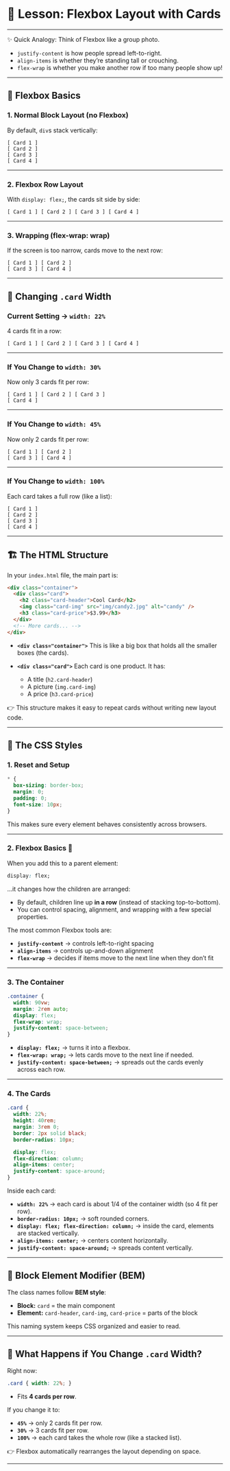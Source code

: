 
# 🎨 Lesson: Flexbox Layout with Cards

---
✨ Quick Analogy:
Think of Flexbox like a group photo.

* `justify-content` is how people spread left-to-right.
* `align-items` is whether they’re standing tall or crouching.
* `flex-wrap` is whether you make another row if too many people show up!



---

## 🧩 Flexbox Basics 
### 1. Normal Block Layout (no Flexbox)

By default, `div`s stack vertically:

```
[ Card 1 ]
[ Card 2 ]
[ Card 3 ]
[ Card 4 ]
```

---

### 2. Flexbox Row Layout

With `display: flex;`, the cards sit side by side:

```
[ Card 1 ] [ Card 2 ] [ Card 3 ] [ Card 4 ]
```

---

### 3. Wrapping (flex-wrap: wrap)

If the screen is too narrow, cards move to the next row:

```
[ Card 1 ] [ Card 2 ]
[ Card 3 ] [ Card 4 ]
```

---

## 🔄 Changing `.card` Width

### Current Setting → `width: 22%`

4 cards fit in a row:

```
[ Card 1 ] [ Card 2 ] [ Card 3 ] [ Card 4 ]
```

---

### If You Change to `width: 30%`

Now only 3 cards fit per row:

```
[ Card 1 ] [ Card 2 ] [ Card 3 ]
[ Card 4 ]
```

---

### If You Change to `width: 45%`

Now only 2 cards fit per row:

```
[ Card 1 ] [ Card 2 ]
[ Card 3 ] [ Card 4 ]
```

---

### If You Change to `width: 100%`

Each card takes a full row (like a list):

```
[ Card 1 ]
[ Card 2 ]
[ Card 3 ]
[ Card 4 ]
```

---





## 🏗️ The HTML Structure

In your `index.html` file, the main part is:

```html
<div class="container">
  <div class="card">
    <h2 class="card-header">Cool Card</h2>
    <img class="card-img" src="img/candy2.jpg" alt="candy" />
    <h3 class="card-price">$3.99</h3>
  </div>
  <!-- More cards... -->
</div>
```

* **`<div class="container">`**
  This is like a big box that holds all the smaller boxes (the cards).

* **`<div class="card">`**
  Each card is one product. It has:

  * A title (`h2.card-header`)
  * A picture (`img.card-img`)
  * A price (`h3.card-price`)

👉 This structure makes it easy to repeat cards without writing new layout code.

---

## 🎨 The CSS Styles

### 1. Reset and Setup

```css
* {
  box-sizing: border-box;
  margin: 0;
  padding: 0;
  font-size: 10px;
}
```

This makes sure every element behaves consistently across browsers.

---

### 2. Flexbox Basics 🧩

When you add this to a parent element:

```css
display: flex;
```

…it changes how the children are arranged:

* By default, children line up **in a row** (instead of stacking top-to-bottom).
* You can control spacing, alignment, and wrapping with a few special properties.

The most common Flexbox tools are:

* **`justify-content`** → controls left-to-right spacing
* **`align-items`** → controls up-and-down alignment
* **`flex-wrap`** → decides if items move to the next line when they don’t fit

---

### 3. The Container

```css
.container {
  width: 90vw;
  margin: 2rem auto;
  display: flex;
  flex-wrap: wrap;
  justify-content: space-between;
}
```

* **`display: flex;`** → turns it into a flexbox.
* **`flex-wrap: wrap;`** → lets cards move to the next line if needed.
* **`justify-content: space-between;`** → spreads out the cards evenly across each row.

---

### 4. The Cards

```css
.card {
  width: 22%;
  height: 40rem;
  margin: 3rem 0;
  border: 2px solid black;
  border-radius: 10px;

  display: flex;
  flex-direction: column;
  align-items: center;
  justify-content: space-around;
}
```

Inside each card:

* **`width: 22%`** → each card is about 1/4 of the container width (so 4 fit per row).
* **`border-radius: 10px;`** → soft rounded corners.
* **`display: flex; flex-direction: column;`** → inside the card, elements are stacked vertically.
* **`align-items: center;`** → centers content horizontally.
* **`justify-content: space-around;`** → spreads content vertically.

---

## 🧩 Block Element Modifier (BEM)

The class names follow **BEM style**:

* **Block:** `card` = the main component
* **Element:** `card-header`, `card-img`, `card-price` = parts of the block

This naming system keeps CSS organized and easier to read.

---

## 🔄 What Happens if You Change `.card` Width?

Right now:

```css
.card { width: 22%; }
```

* Fits **4 cards per row**.

If you change it to:

* **`45%`** → only 2 cards fit per row.
* **`30%`** → 3 cards fit per row.
* **`100%`** → each card takes the whole row (like a stacked list).

👉 Flexbox automatically rearranges the layout depending on space.

---

